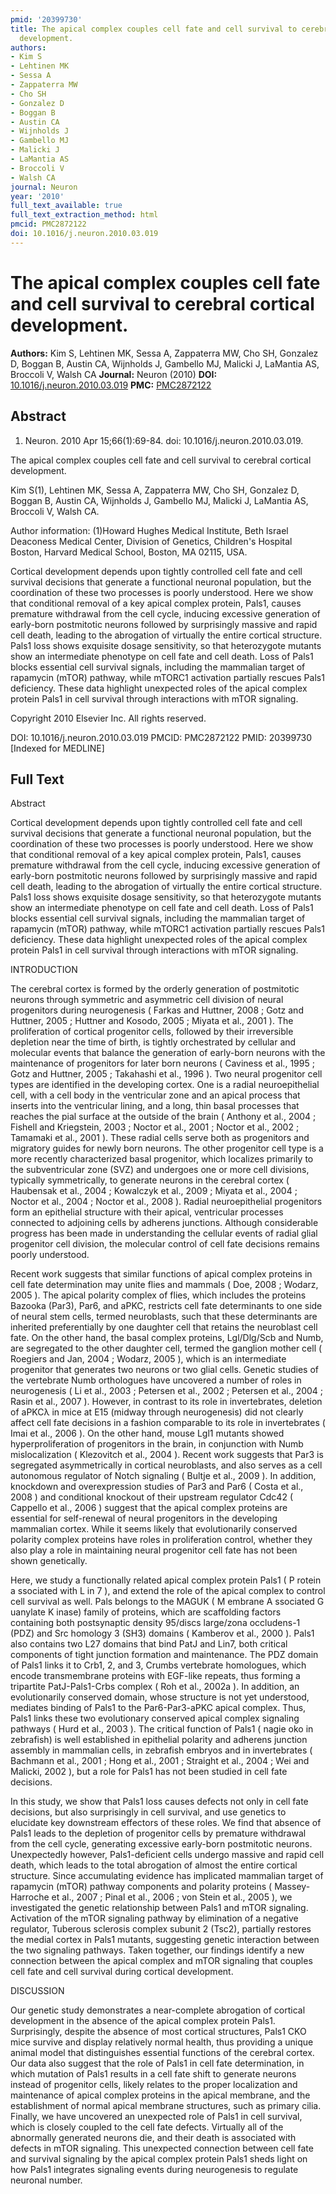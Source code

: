 ```yaml
---
pmid: '20399730'
title: The apical complex couples cell fate and cell survival to cerebral cortical
  development.
authors:
- Kim S
- Lehtinen MK
- Sessa A
- Zappaterra MW
- Cho SH
- Gonzalez D
- Boggan B
- Austin CA
- Wijnholds J
- Gambello MJ
- Malicki J
- LaMantia AS
- Broccoli V
- Walsh CA
journal: Neuron
year: '2010'
full_text_available: true
full_text_extraction_method: html
pmcid: PMC2872122
doi: 10.1016/j.neuron.2010.03.019
---
```


# The apical complex couples cell fate and cell survival to cerebral cortical development.
**Authors:** Kim S, Lehtinen MK, Sessa A, Zappaterra MW, Cho SH, Gonzalez D, Boggan B, Austin CA, Wijnholds J, Gambello MJ, Malicki J, LaMantia AS, Broccoli V, Walsh CA
**Journal:** Neuron (2010)
**DOI:** [10.1016/j.neuron.2010.03.019](https://doi.org/10.1016/j.neuron.2010.03.019)
**PMC:** [PMC2872122](https://www.ncbi.nlm.nih.gov/pmc/articles/PMC2872122/)

## Abstract

1. Neuron. 2010 Apr 15;66(1):69-84. doi: 10.1016/j.neuron.2010.03.019.

The apical complex couples cell fate and cell survival to cerebral cortical 
development.

Kim S(1), Lehtinen MK, Sessa A, Zappaterra MW, Cho SH, Gonzalez D, Boggan B, 
Austin CA, Wijnholds J, Gambello MJ, Malicki J, LaMantia AS, Broccoli V, Walsh 
CA.

Author information:
(1)Howard Hughes Medical Institute, Beth Israel Deaconess Medical Center, 
Division of Genetics, Children's Hospital Boston, Harvard Medical School, 
Boston, MA 02115, USA.

Cortical development depends upon tightly controlled cell fate and cell survival 
decisions that generate a functional neuronal population, but the coordination 
of these two processes is poorly understood. Here we show that conditional 
removal of a key apical complex protein, Pals1, causes premature withdrawal from 
the cell cycle, inducing excessive generation of early-born postmitotic neurons 
followed by surprisingly massive and rapid cell death, leading to the abrogation 
of virtually the entire cortical structure. Pals1 loss shows exquisite dosage 
sensitivity, so that heterozygote mutants show an intermediate phenotype on cell 
fate and cell death. Loss of Pals1 blocks essential cell survival signals, 
including the mammalian target of rapamycin (mTOR) pathway, while mTORC1 
activation partially rescues Pals1 deficiency. These data highlight unexpected 
roles of the apical complex protein Pals1 in cell survival through interactions 
with mTOR signaling.

Copyright 2010 Elsevier Inc. All rights reserved.

DOI: 10.1016/j.neuron.2010.03.019
PMCID: PMC2872122
PMID: 20399730 [Indexed for MEDLINE]

## Full Text

Abstract

Cortical development depends upon tightly controlled cell fate and cell survival decisions that generate a functional neuronal population, but the coordination of these two processes is poorly understood. Here we show that conditional removal of a key apical complex protein, Pals1, causes premature withdrawal from the cell cycle, inducing excessive generation of early-born postmitotic neurons followed by surprisingly massive and rapid cell death, leading to the abrogation of virtually the entire cortical structure. Pals1 loss shows exquisite dosage sensitivity, so that heterozygote mutants show an intermediate phenotype on cell fate and cell death. Loss of Pals1 blocks essential cell survival signals, including the mammalian target of rapamycin (mTOR) pathway, while mTORC1 activation partially rescues Pals1 deficiency. These data highlight unexpected roles of the apical complex protein Pals1 in cell survival through interactions with mTOR signaling.

INTRODUCTION

The cerebral cortex is formed by the orderly generation of postmitotic neurons through symmetric and asymmetric cell division of neural progenitors during neurogenesis ( Farkas and Huttner, 2008 ; Gotz and Huttner, 2005 ; Huttner and Kosodo, 2005 ; Miyata et al., 2001 ). The proliferation of cortical progenitor cells, followed by their irreversible depletion near the time of birth, is tightly orchestrated by cellular and molecular events that balance the generation of early-born neurons with the maintenance of progenitors for later born neurons ( Caviness et al., 1995 ; Gotz and Huttner, 2005 ; Takahashi et al., 1996 ). Two neural progenitor cell types are identified in the developing cortex. One is a radial neuroepithelial cell, with a cell body in the ventricular zone and an apical process that inserts into the ventricular lining, and a long, thin basal processes that reaches the pial surface at the outside of the brain ( Anthony et al., 2004 ; Fishell and Kriegstein, 2003 ; Noctor et al., 2001 ; Noctor et al., 2002 ; Tamamaki et al., 2001 ). These radial cells serve both as progenitors and migratory guides for newly born neurons. The other progenitor cell type is a more recently characterized basal progenitor, which localizes primarily to the subventricular zone (SVZ) and undergoes one or more cell divisions, typically symmetrically, to generate neurons in the cerebral cortex ( Haubensak et al., 2004 ; Kowalczyk et al., 2009 ; Miyata et al., 2004 ; Noctor et al., 2004 ; Noctor et al., 2008 ). Radial neuroepithelial progenitors form an epithelial structure with their apical, ventricular processes connected to adjoining cells by adherens junctions. Although considerable progress has been made in understanding the cellular events of radial glial progenitor cell division, the molecular control of cell fate decisions remains poorly understood.

Recent work suggests that similar functions of apical complex proteins in cell fate determination may unite flies and mammals ( Doe, 2008 ; Wodarz, 2005 ). The apical polarity complex of flies, which includes the proteins Bazooka (Par3), Par6, and aPKC, restricts cell fate determinants to one side of neural stem cells, termed neuroblasts, such that these determinants are inherited preferentially by one daughter cell that retains the neuroblast cell fate. On the other hand, the basal complex proteins, Lgl/Dlg/Scb and Numb, are segregated to the other daughter cell, termed the ganglion mother cell ( Roegiers and Jan, 2004 ; Wodarz, 2005 ), which is an intermediate progenitor that generates two neurons or two glial cells. Genetic studies of the vertebrate Numb orthologues have uncovered a number of roles in neurogenesis ( Li et al., 2003 ; Petersen et al., 2002 ; Petersen et al., 2004 ; Rasin et al., 2007 ). However, in contrast to its role in invertebrates, deletion of aPKCλ in mice at E15 (midway through neurogenesis) did not clearly affect cell fate decisions in a fashion comparable to its role in invertebrates ( Imai et al., 2006 ). On the other hand, mouse Lgl1 mutants showed hyperproliferation of progenitors in the brain, in conjunction with Numb mislocalization ( Klezovitch et al., 2004 ). Recent work suggests that Par3 is segregated asymmetrically in cortical neuroblasts, and also serves as a cell autonomous regulator of Notch signaling ( Bultje et al., 2009 ). In addition, knockdown and overexpression studies of Par3 and Par6 ( Costa et al., 2008 ) and conditional knockout of their upstream regulator Cdc42 ( Cappello et al., 2006 ) suggest that the apical complex proteins are essential for self-renewal of neural progenitors in the developing mammalian cortex. While it seems likely that evolutionarily conserved polarity complex proteins have roles in proliferation control, whether they also play a role in maintaining neural progenitor cell fate has not been shown genetically.

Here, we study a functionally related apical complex protein Pals1 ( P rotein a ssociated with L in 7 ), and extend the role of the apical complex to control cell survival as well. Pals belongs to the MAGUK ( M embrane A ssociated G uanylate K inase) family of proteins, which are scaffolding factors containing both postsynaptic density 95/discs large/zona occludens-1 (PDZ) and Src homology 3 (SH3) domains ( Kamberov et al., 2000 ). Pals1 also contains two L27 domains that bind PatJ and Lin7, both critical components of tight junction formation and maintenance. The PDZ domain of Pals1 links it to Crb1, 2, and 3, Crumbs vertebrate homologues, which encode transmembrane proteins with EGF-like repeats, thus forming a tripartite PatJ-Pals1-Crbs complex ( Roh et al., 2002a ). In addition, an evolutionarily conserved domain, whose structure is not yet understood, mediates binding of Pals1 to the Par6-Par3-aPKC apical complex. Thus, Pals1 links these two evolutionary conserved apical complex signaling pathways ( Hurd et al., 2003 ). The critical function of Pals1 ( nagie oko in zebrafish) is well established in epithelial polarity and adherens junction assembly in mammalian cells, in zebrafish embryos and in invertebrates ( Bachmann et al., 2001 ; Hong et al., 2001 ; Straight et al., 2004 ; Wei and Malicki, 2002 ), but a role for Pals1 has not been studied in cell fate decisions.

In this study, we show that Pals1 loss causes defects not only in cell fate decisions, but also surprisingly in cell survival, and use genetics to elucidate key downstream effectors of these roles. We find that absence of Pals1 leads to the depletion of progenitor cells by premature withdrawal from the cell cycle, generating excessive early-born postmitotic neurons. Unexpectedly however, Pals1-deficient cells undergo massive and rapid cell death, which leads to the total abrogation of almost the entire cortical structure. Since accumulating evidence has implicated mammalian target of rapamycin (mTOR) pathway components and polarity proteins ( Massey-Harroche et al., 2007 ; Pinal et al., 2006 ; von Stein et al., 2005 ), we investigated the genetic relationship between Pals1 and mTOR signaling. Activation of the mTOR signaling pathway by elimination of a negative regulator, Tuberous sclerosis complex subunit 2 (Tsc2), partially restores the medial cortex in Pals1 mutants, suggesting genetic interaction between the two signaling pathways. Taken together, our findings identify a new connection between the apical complex and mTOR signaling that couples cell fate and cell survival during cortical development.

DISCUSSION

Our genetic study demonstrates a near-complete abrogation of cortical development in the absence of the apical complex protein Pals1. Surprisingly, despite the absence of most cortical structures, Pals1 CKO mice survive and display relatively normal health, thus providing a unique animal model that distinguishes essential functions of the cerebral cortex. Our data also suggest that the role of Pals1 in cell fate determination, in which mutation of Pals1 results in a cell fate shift to generate neurons instead of progenitor cells, likely relates to the proper localization and maintenance of apical complex proteins in the apical membrane, and the establishment of normal apical membrane structures, such as primary cilia. Finally, we have uncovered an unexpected role of Pals1 in cell survival, which is closely coupled to the cell fate defects. Virtually all of the abnormally generated neurons die, and their death is associated with defects in mTOR signaling. This unexpected connection between cell fate and survival signaling by the apical complex protein Pals1 sheds light on how Pals1 integrates signaling events during neurogenesis to regulate neuronal number.
